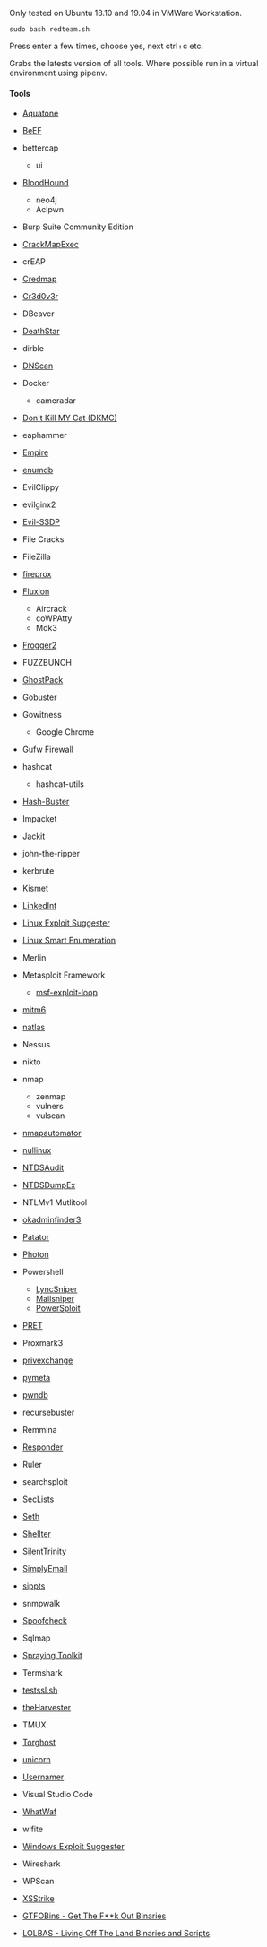 Only tested on Ubuntu 18.10 and 19.04 in VMWare Workstation.

`
sudo bash redteam.sh
`

Press enter a few times, choose yes, next ctrl+c etc.

Grabs the latests version of all tools. Where possible run in a virtual environment using pipenv.
 
#### Tools
* [Aquatone](https://github.com/michenriksen/aquatone)
* [BeEF](https://github.com/beefproject/beef)
* bettercap
  * ui
* [BloodHound](https://github.com/BloodHoundAD/bloodhound)
  * neo4j
  * Aclpwn
* Burp Suite Community Edition
* [CrackMapExec](https://github.com/byt3bl33d3r/crackmapexec)
* crEAP
* [Credmap](https://github.com/lightos/credmap)
* [Cr3d0v3r](https://github.com/D4Vinci/cr3dov3r)
* DBeaver
* [DeathStar](https://github.com/byt3bl33d3r/deathstar)
* dirble
* [DNScan](https://github.com/rbsec/dnscan)
* Docker
  * cameradar
* [Don't Kill MY Cat (DKMC)](https://github.com/Mr-Un1k0d3r/dkmc)
* eaphammer
* [Empire](https://github.com/EmpireProject/empire)
* [enumdb](https://github.com/m8r0wn/enumdb)
* EvilClippy
* evilginx2
* [Evil-SSDP](https://gitlab.com/initstring/evil-ssdp)
* File Cracks
* FileZilla
* [fireprox](https://github.com/ustayready/fireprox)
* [Fluxion](https://github.com/FluxionNetwork/fluxion)
  * Aircrack
  * coWPAtty
  * Mdk3
* [Frogger2](https://github.com/commonexploits/vlan-hopping)
* FUZZBUNCH
* [GhostPack](https://github.com/r3motecontrol/Ghostpack-CompiledBinaries)
* Gobuster
* Gowitness
  * Google Chrome
* Gufw Firewall
* hashcat
  * hashcat-utils
* [Hash-Buster](https://github.com/s0md3v/hash-buster)
* Impacket
* [Jackit](https://github.com/insecurityofthings/jackit)
* john-the-ripper
* kerbrute
* Kismet
* [LinkedInt](https://github.com/vysec/linkedint)
* [Linux Exploit Suggester](https://github.com/mzet-/linux-exploit-suggester)
* [Linux Smart Enumeration](https://github.com/diego-treitos/linux-smart-enumeration)
* Merlin
* Metasploit Framework
  * [msf-exploit-loop](https://github.com/actuated/msf-exploit-loop)
* [mitm6](https://github.com/fox-it/mitm6)
* [natlas](https://github.com/natlas/natlas/)
* Nessus
* nikto
* nmap
  * zenmap
  * vulners
  * vulscan
* [nmapautomator](https://github.com/21y4d/nmapautomator)
* [nullinux](https://github.com/m8r0wn/nullinux)
* [NTDSAudit](https://github.com/repos/Dionach/NtdsAudit)
* [NTDSDumpEx](https://github.com/repos/zcgonvh/NTDSDumpEx)
* NTLMv1 Mutlitool
* [okadminfinder3](https://github.com/mIcHyAmRaNe/okadminfinder3)
* [Patator](https://github.com/lanjelot/patator)
* [Photon](https://github.com/s0md3v/photon)
* Powershell
  * [LyncSniper](https://github.com/mdsecresearch/lyncsniper)
  * [Mailsniper](https://github.com/dafthack/mailsniper)
  * [PowerSploit](https://github.com/PowerShellMafia/powersploit)
* [PRET](https://github.com/RUB-NDS/pret)
* Proxmark3
* [privexchange](https://github.com/dirkjanm/privexchange)
* [pymeta](https://github.com/m8r0wn/pymeta)
* [pwndb](https://github.com/davidtavarez/pwndb)
* recursebuster
* Remmina
* [Responder](https://github.com/lgandx/responder)
* Ruler
* searchsploit
* [SecLists](https://github.com/danielmiessler/seclists)
* [Seth](https://github.com/SySS-Research/seth)
* [Shellter](https://www.shellterproject.com)
* [SilentTrinity](https://github.com/byt3bl33d3r/silenttrinity)
* [SimplyEmail](https://github.com/SimplySecurity/simplyemail)
* [sippts](https://github.com/Pepelux/sippts)
* snmpwalk
* [Spoofcheck](https://github.com/BishopFox/spoofcheck)
* Sqlmap
* [Spraying Toolkit](https://github.com/byt3bl33d3r/sprayingtoolkit)
* Termshark
* [testssl.sh](https://github.com/drwetter/testssl.sh.git)
* [theHarvester](https://github.com/laramies/theharvester)
* TMUX
* [Torghost](https://github.com/susmithHCK/torghost)
* [unicorn](https://github.com/trustedsec/unicorn)
* [Usernamer](https://github.com/jseidl/usernamer)
* Visual Studio Code
* [WhatWaf](https://github.com/Ekultek/whatwaf)
* wifite
* [Windows Exploit Suggester](https://github.com/GDSSecurity/windows-exploit-suggester)
* Wireshark
* WPScan
* [XSStrike](https://github.com/s0md3v/xsstrike)

* [GTFOBins - Get The F**k Out Binaries](https://gtfobins.github.io)
* [LOLBAS - Living Off The Land Binaries and Scripts](https://lolbas-project.github.io)